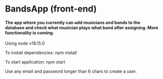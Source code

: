 <h1>BandsApp (front-end)</h1> 

<h4>The app where you currently can add musicians and bands to the database and check what musician plays what band after assigning.
More functionality is coming.</h4>

Using node v18.15.0

To install dependencies: npm install

To start application: npm start

Use any email and password longer than 6 chars to create a user.
